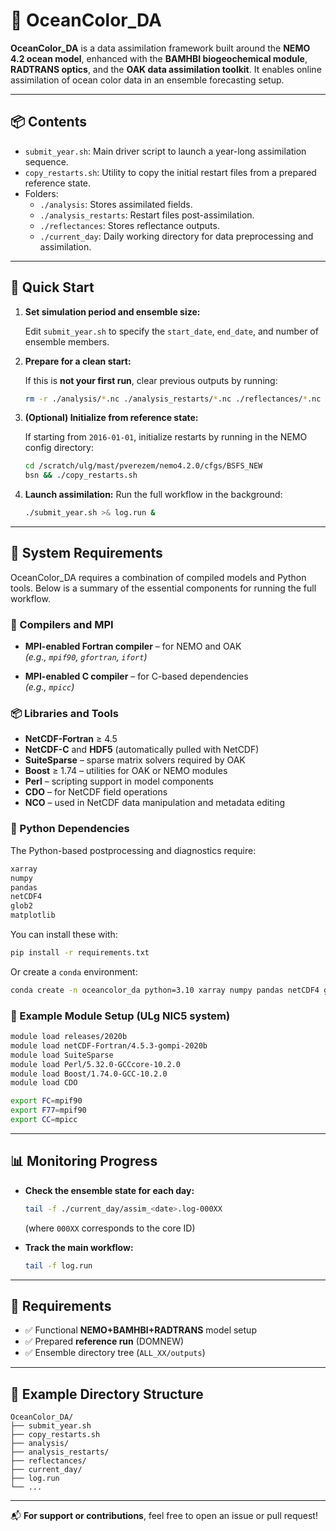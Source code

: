 # 🌊 OceanColor_DA

**OceanColor_DA** is a data assimilation framework built around the **NEMO 4.2 ocean model**, enhanced with the **BAMHBI biogeochemical module**, **RADTRANS optics**, and the **OAK data assimilation toolkit**. It enables online assimilation of ocean color data in an ensemble forecasting setup.

---

## 📦 Contents

- `submit_year.sh`: Main driver script to launch a year-long assimilation sequence.
- `copy_restarts.sh`: Utility to copy the initial restart files from a prepared reference state.
- Folders:
  - `./analysis`: Stores assimilated fields.
  - `./analysis_restarts`: Restart files post-assimilation.
  - `./reflectances`: Stores reflectance outputs.
  - `./current_day`: Daily working directory for data preprocessing and assimilation.

---

## 🚀 Quick Start

1. **Set simulation period and ensemble size:**

   Edit `submit_year.sh` to specify the `start_date`, `end_date`, and number of ensemble members.

2. **Prepare for a clean start:**

   If this is **not your first run**, clear previous outputs by running:
   ```bash
   rm -r ./analysis/*.nc ./analysis_restarts/*.nc ./reflectances/*.nc 
   ```

3. **(Optional) Initialize from reference state:**

   If starting from `2016-01-01`, initialize restarts by running in the NEMO config directory:
   ```bash
   cd /scratch/ulg/mast/pverezem/nemo4.2.0/cfgs/BSFS_NEW
   bsn && ./copy_restarts.sh
   ```

4. **Launch assimilation:**
   Run the full workflow in the background:
   ```bash
   ./submit_year.sh >& log.run &
   ```

---

## 🧰 System Requirements

OceanColor_DA requires a combination of compiled models and Python tools. Below is a summary of the essential components for running the full workflow.

### 🔧 Compilers and MPI

- **MPI-enabled Fortran compiler** – for NEMO and OAK  
  _(e.g., `mpif90`, `gfortran`, `ifort`)_

- **MPI-enabled C compiler** – for C-based dependencies  
  _(e.g., `mpicc`)_

### 📦 Libraries and Tools

- **NetCDF-Fortran** ≥ 4.5  
- **NetCDF-C** and **HDF5** (automatically pulled with NetCDF)
- **SuiteSparse** – sparse matrix solvers required by OAK
- **Boost** ≥ 1.74 – utilities for OAK or NEMO modules
- **Perl** – scripting support in model components
- **CDO** – for NetCDF field operations
- **NCO** – used in NetCDF data manipulation and metadata editing

### 🐍 Python Dependencies

The Python-based postprocessing and diagnostics require:

```txt
xarray
numpy
pandas
netCDF4
glob2
matplotlib
```

You can install these with:

```bash
pip install -r requirements.txt
```

Or create a `conda` environment:

```bash
conda create -n oceancolor_da python=3.10 xarray numpy pandas netCDF4 glob2 matplotlib
```

### 📌 Example Module Setup (ULg NIC5 system)

```bash
module load releases/2020b
module load netCDF-Fortran/4.5.3-gompi-2020b
module load SuiteSparse
module load Perl/5.32.0-GCCcore-10.2.0
module load Boost/1.74.0-GCC-10.2.0
module load CDO

export FC=mpif90
export F77=mpif90
export CC=mpicc
```

---

## 📊 Monitoring Progress

- **Check the ensemble state for each day:**
  ```bash
  tail -f ./current_day/assim_<date>.log-000XX
  ```
  (where `000XX` corresponds to the core ID)

- **Track the main workflow:**
  ```bash
  tail -f log.run
  ```

---

## 🧩 Requirements

- ✅ Functional **NEMO+BAMHBI+RADTRANS** model setup
- ✅ Prepared **reference run** (DOMNEW)
- ✅ Ensemble directory tree (`ALL_XX/outputs`)

---

## 📁 Example Directory Structure

```
OceanColor_DA/
├── submit_year.sh
├── copy_restarts.sh
├── analysis/
├── analysis_restarts/
├── reflectances/
├── current_day/
├── log.run
└── ...
```

---

📬 **For support or contributions**, feel free to open an issue or pull request!


